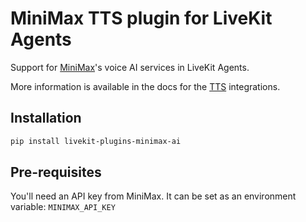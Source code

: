 # MiniMax  TTS plugin for LiveKit Agents

Support for [MiniMax](https://www.minimaxi.com/)'s voice AI services in LiveKit Agents.

More information is available in the docs for the [TTS]() integrations.

## Installation

```bash
pip install livekit-plugins-minimax-ai
```

## Pre-requisites

You'll need an API key from MiniMax. It can be set as an environment variable: `MINIMAX_API_KEY`
